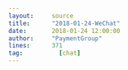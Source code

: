 ```yaml
---
layout:     source 
title:      "2018-01-24-WeChat"
date:       2018-01-24 12:00:00
author:     "PaymentGroup"
lines:      371 
tag:		  [chat]
---
```

